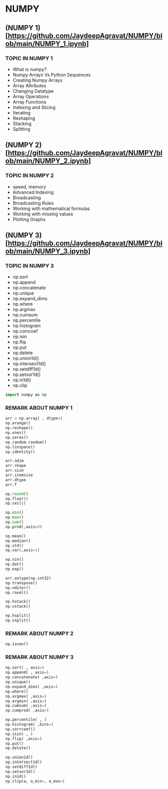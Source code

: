 # NUMPY

## (NUMPY 1)[https://github.com/JaydeepAgravat/NUMPY/blob/main/NUMPY_1.ipynb]

### TOPIC IN NUMPY 1

- What is numpy?
- Numpy Arrays Vs Python Sequences
- Creating Numpy Arrays
- Array Attributes
- Changing Datatype
- Array Operations
- Array Functions
- Indexing and Slicing
- Iterating
- Reshaping
- Stacking
- Splitting

## (NUMPY 2)[https://github.com/JaydeepAgravat/NUMPY/blob/main/NUMPY_2.ipynb]

### TOPIC IN NUMPY 2

- speed, memory
- Advanced Indexing
- Broadcasting
- Broadcasting Rules
- Working with mathematical formulas
- Working with missing values
- Plotting Graphs

## (NUMPY 3)[https://github.com/JaydeepAgravat/NUMPY/blob/main/NUMPY_3.ipynb]

### TOPIC IN NUMPY 3

- np.sort
- np.append
- np.concatenate
- np.unique
- np.expand_dims
- np.where
- np.argmax
- np.cumsum
- np.percentile
- np.histogram
- np.corrcoef
- np.isin
- np.flip
- np.put
- np.delete
- np.union1d()
- np.intersect1d()
- np.setdiff1d()
- np.setxor1d()
- np.in1d()
- np.clip

```python
import numpy as np
```

### REMARK ABOUT NUMPY 1

```python
arr = np.array( , dtype=)
np.arange()
np.reshape()
np.ones()
np.zeros()
np.random.random()
np.linspace()
np.identity()

arr.ndim
arr.shape
arr.size
arr.itemsize
arr.dtype
arr.T

np.round()
np.floor()
np.ceil()

np.min()
np.max()
np.sum()
np.prod(,axis=0)

np.mean()
np.median()
np.std()
np.var(,axis=1)

np.sin()
np.dot()
np.exp()

arr.astype(np.int32)
np.transpose()
np.nditer()
np.ravel()

np.hstack()
np.vstack()

np.hsplit()
np.vsplit()
```

### REMARK ABOUT NUMPY 2

```python
np.isnan()
```

### REMARK ABOUT NUMPY 3

```python
np.sort( , axis=)
np.append( , axis=)
np.concatenate( ,axis=)
np.unique()
np.expand_dims( ,axis=)
np.where()
np.argmax( ,axis=)
np.argmin( ,axis=)
np.cumsum( ,axis=)
np.cumprod( ,axis=)

np.percentile( , )
np.histogram( ,bins=)
np.corrcoef()
np.isin( , )
np.flip( ,axis=)
np.put()
np.delete()

np.union1d()
np.intersect1d()
np.setdiff1d()
np.setxor1d()
np.in1d()
np.clip(a, a_min=, a_max=)
```

